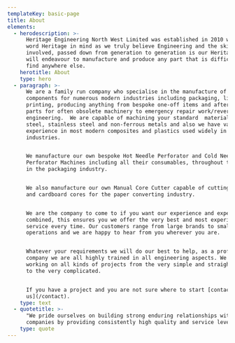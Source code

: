 ```yaml
---
templateKey: basic-page
title: About
elements:
  - herodescription: >-
      Heritage Engineering North West Limited was established in 2010 with the
      word Heritage in mind as we truly believe Engineering and the skills
      involved, passed down from generation to generation is our Heritage.  We
      will endeavour to manufacture and produce any part that is difficult to
      find anywhere else.  
    herotitle: About
    type: hero
  - paragraph: >-
      We are a family run company who specialise in the manufacture of machined
      components for numerous modern industries including packaging, lifting and
      printing, producing anything from bespoke one-off items and after market
      parts for often obsolete machinery to emergency repair work/reverse
      engineering.  We are capable of machining your standard  materials i.e.
      steel, stainless steel and non-ferrous metals and also we have vast
      experience in most modern composites and plastics used widely in todays
      industries. 


      We manufacture our own bespoke Hot Needle Perforator and Cold Needle
      Perforator Machines including all their consumables, throughout the world
      in the packaging industry.  


      We also manufacture our own Manual Core Cutter capable of cutting plastic
      and cardboard cores for the paper converting industry.


      We are the company to come to if you want our experience and expertise
      combined, this ensures you we offer the very best and most experienced
      service every time. Our customers range from large brands to smaller
      operations and we are happy to hear from you wherever you are.


      Whatever your requirements we will do our best to help, as a professional
      company we are all highly trained in all engineering aspects. We love
      working on all kinds of projects from the very simple and straightforward
      to the very complicated.


      If you have a project and you are not sure where to start [contact
      us](/contact).
    type: text
  - quotetitle: >-
      "We pride ourselves on building strong enduring relationships with quality
      companies by providing consistently high quality and service levels."
    type: quote
---
```


